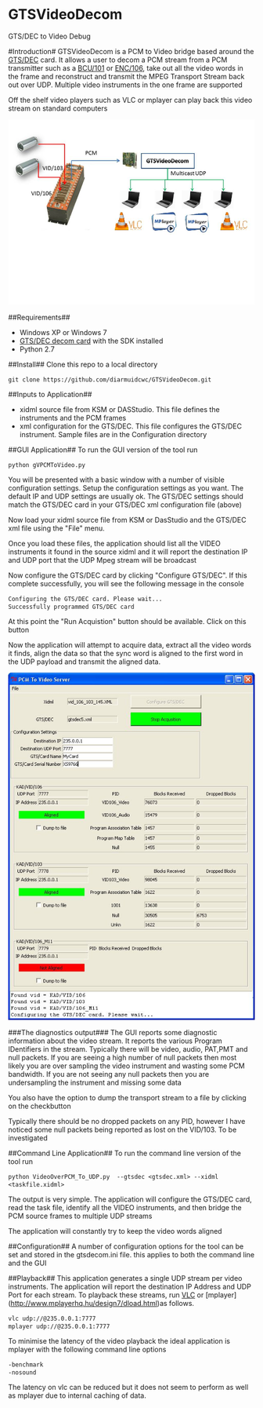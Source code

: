 GTSVideoDecom
=============

GTS/DEC to Video Debug

#Introduction#
GTSVideoDecom is a PCM to Video bridge based around the [GTS/DEC](http://www.cwc-ae.com/product/gtsdec005) card. It allows a user to decom a
PCM stream from a PCM transmitter such as a [BCU/101](http://www.cwc-ae.com/product/kadbcu101) or [ENC/106](http://www.cwc-ae.com/product/kadenc106), take out all the video words in the
frame and reconstruct and transmit the MPEG Transport Stream back out over UDP. Multiple video instruments
in the one frame are supported

Off the shelf video players such as VLC or mplayer can play back this video stream on standard computers

![Image of GUI](Documentation/VideoDecom.jpg)

##Requirements##
* Windows XP or Windows 7
* [GTS/DEC decom card](http://www.cwc-ae.com/product/gtsdec005) with the SDK installed
* Python 2.7

##Install##
Clone this repo to a local directory
```
git clone https://github.com/diarmuidcwc/GTSVideoDecom.git
```

##Inputs to Application##
* xidml source file from KSM or DASStudio. This file defines the instruments and the PCM frames
* xml configuration for the GTS/DEC. This file configures the GTS/DEC instrument. Sample files are in the Configuration directory

##GUI Application##
To run the GUI version of the tool run
```
python gVPCMToVideo.py
```
You will be presented with a basic window with a number of visible configuration settings. Setup the configuration
settings as you want. The default IP and UDP settings are usually ok.
The GTS/DEC settings should match the GTS/DEC card in your GTS/DEC xml configuration file (above)

Now load your xidml source file from KSM or DasStudio and the GTS/DEC xml file using the "File" menu.

Once you load these files, the application should list all the VIDEO instruments it found in the source xidml and
it will report the destination IP and UDP port that the UDP Mpeg stream will be broadcast

Now configure the GTS/DEC card by clicking "Configure GTS/DEC". If this complete successfully, you will see the following
message in the console
```
Configuring the GTS/DEC card. Please wait...
Successfully programmed GTS/DEC card
```

At this point the "Run Acquistion" button should be available. Click on this button

Now the application will attempt to acquire data, extract all the video words it finds, align the data so that the
sync word is aligned to the first word in the UDP payload and transmit the aligned data.

![Image of GUI](Documentation/gui_snapshot.jpg)

###The diagnostics output###
The GUI reports some diagnostic information about the video stream. It reports the various Program IDentifiers in the
stream. Typically there will be video, audio, PAT,PMT and null packets. If you are seeing a high number of null packets
then most likely you are over sampling the video instrument and wasting some PCM bandwidth. If you are not seeing any
null packets then you are undersampling the instrument and missing some data

You also have the option to dump the transport stream to a file by clicking on the checkbutton

Typically there should be no dropped packets on any PID, however I have noticed some null packets being reported as
lost on the VID/103. To be investigated

##Command Line Application##
To run the command line version of the tool run
```
python VideoOverPCM_To_UDP.py  --gtsdec <gtsdec.xml> --xidml <taskfile.xidml>
```

The output is very simple. The application will configure the GTS/DEC card, read the task file, identify all the VIDEO
instruments, and then bridge the PCM source frames to multiple UDP streams

The application will constantly try to keep the video words aligned

##Configuration##
A number of configuration options for the tool can be set and stored in the gtsdecom.ini file. this applies to both the
command line and the GUI

##Playback##
This application generates a single UDP stream per video instruments. The application will
report the destination IP Address and UDP Port for each stream. To playback these streams, run
[VLC](http://www.videolan.org/vlc/download-windows.html) or [mplayer] (http://www.mplayerhq.hu/design7/dload.html)as follows.
```
vlc udp://@235.0.0.1:7777
mplayer udp://@235.0.0.1:7777
```

To minimise the latency of the video playback the ideal application is mplayer with the following command line options
```
-benchmark
-nosound
```

The latency on vlc can be reduced but it does not seem to perform as well as mplayer due to internal caching of data.




